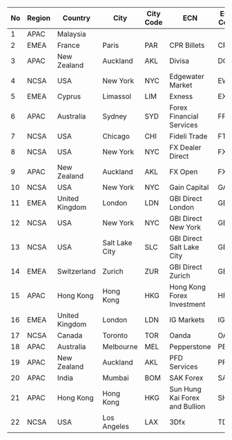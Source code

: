 | No | Region | Country | City | City Code | ECN | ECN Code |
| -- | -- | -- | -- | --  | -- | --  |
| 1 | APAC | Malaysia |  |   |   |   |
| 2 | EMEA | France | Paris | PAR  | CPR Billets | CPBI  |
| 3 | APAC | New Zealand | Auckland | AKL  | Divisa | DCFX  |
| 4 | NCSA | USA | New York | NYC  | Edgewater Market | EWN  |
| 5 | EMEA | Cyprus | Limassol | LIM  | Exness | EXN  |
| 6 | APAC | Australia | Sydney | SYD  | Forex Financial Services | FFS |
| 7 | NCSA | USA | Chicago | CHI  | Fideli Trade  | FTC | 
| 8 | NCSA | USA | New York | NYC  | FX Dealer Direct | FXDC | 
| 9 | APAC | New Zealand | Auckland | AKL  | FX Open | FXO | 
| 10 | NCSA | USA | New York | NYC  | Gain Capital | GACI | 
| 11 | EMEA | United Kingdom | London | LDN  | GBI Direct London  | GBI | 
| 12 | NCSA | USA | New York | NYC  | GBI Direct New York | GBI | 
| 13 | NCSA | USA | Salt Lake City | SLC  | GBI Direct Salt Lake City | GBI | 
| 14 | EMEA | Switzerland | Zurich | ZUR  | GBI Direct Zurich | GBI | 
| 15 | APAC | Hong Kong | Hong Kong | HKG  | Hong Kong Forex Investment | HFH | 
| 16 | EMEA | United Kingdom | London | LDN  | IG Markets | IGML | 
| 17 | NCSA | Canada | Toronto | TOR  | Oanda | OAT | 
| 18 | APAC | Australia | Melbourne | MEL  | Pepperstone | PEP |
| 19 | APAC | New Zealand | Auckland | AKL  | PFD Services | PFD |
| 20| APAC | India | Mumbai | BOM  | SAK Forex | SAK |
| 21 | APAC | Hong Kong | Hong Kong | HKG  | Sun Hung Kai Forex and Bullion | SHKE | 
| 22 | NCSA | USA | Los Angeles | LAX  | 3Dfx | TDF | 
